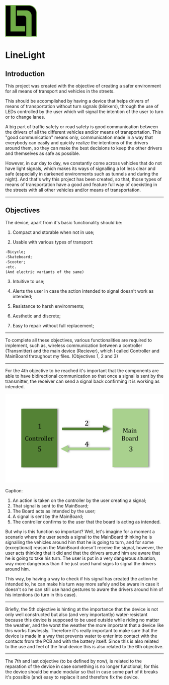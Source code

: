 <img src="https://github.com/PedroTorrado/LineLight/blob/main/Images/Line_Light_LOGO_v2.png" alt="Logo" width="100"/>

# LineLight

## Introduction

This project was created with the objective of creating a safer environment for all means of transport and vehicles in the streets.

This should be accomplished by having a device that helps drivers of means of transportation without turn signals (blinkers), 
through the use of LEDs controlled by the user which will signal the intention of the user to turn or to change lanes.

A big part of traffic safety or road safety is good communication between the drivers of all the different vehicles and/or means of transportation. This "good communication" means only, communication made in a way that everybody can easily and quickly realize the intentions of the drivers around them, so they can make the best decisions to keep the other drivers and themselves as safe as possible.

However, in our day to day, we constantly come across vehicles that do not have light signals, which makes its ways of signalling a lot less clear and safe (especially in darkened environments such as tunnels and during the night). And that's why this project has been created, so that, those types of means of transportation have a good and feature full way of coexisting in the streets with all other vehicles and/or means of transportation.

---

## Objectives

The device, apart from it's basic functionality should be:

  1. Compact and storable when not in use;
  
  2. Usable with various types of transport:
  
    -Bicycle;
    -Skateboard;
    -Scooter; 
    -etc.
    (And electric variants of the same)
    
  3. Intuitive to use;
  
  4. Alerts the user in case the action intended to signal doesn't work as intended;
  
  5. Resistance to harsh environments;
  
  6. Aesthetic and discrete;
  
  7. Easy to repair without full replacement;
  
---

To complete all these objectives, various functionalities are required to implement, such as,
wireless communication between a controller (Transmitter) and the main device (Reciever), which I called Controller and MainBoard throughout my files. (Objectives 1, 2 and 3)

---

For the 4th objective to be reached it's important that the components are able to have bidirectional communication so that once a signal is sent by the transmitter, the receiver can send a  signal back confirming it is working as intended.

<img src="https://github.com/PedroTorrado/LineLight/blob/main/Images/Bidirectional%20communication.png?raw=true" alt="biderectional" width="700"/>

Caption:

  1. An action is taken on the controller by the user creating a signal;
  2. That signal is sent to the MainBoard;
  3. The Board acts as intended by the user;
  4. A signal is sent by the MainBoard;
  5. The controller confirms to the user that the board is acting as intended. 
  
But why is this function so important? Well, let's imagine for a moment a scenario where the user sends a signal to the MainBoard thinking he is signalling the vehicles around him that he is going to turn, and for some (exceptional) reason the MainBoard doesn't receive the signal, however, the user acts thinking that it did and that the drivers around him are aware that he is going to take his turn. The user is put in a very dangerous situation, way more dangerous than if he just used hand signs to signal the drivers around him. 

This way, by having a way to check if his signal has created the action he intended to, he can make his turn way more safely and be aware in case it doesn't so he can still use hand gestures to aware the drivers around him of his intentions (to turn in this case).

---

Briefly, the 5th objective is hinting at the importance that the device is not only well constructed but also (and very importantly) water-resistant because this device is supposed to be used outside while riding no matter the weather, and the worst the weather the more important that a device like this works flawlessly. Therefore it's really important to make sure that the device is made in a way that prevents water to enter into contact with the contacts from the PCB and with the battery itself. Since this is also related to the use and feel of the final device this is also related to the 6th objective. 

---

The 7th and last objective (to be defined by now), is related to the reparation of the device in case something is no longer functional, for this the device should be made modular so that in case some part of it breaks it's possible (and) easy to replace it and therefore fix the device.
